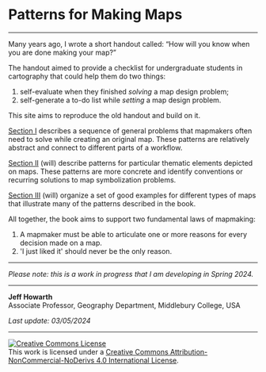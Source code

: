 # Patterns for Making Maps 

--- 

Many years ago, I wrote a short handout called: “How will you know when you are done making your map?”

The handout aimed to provide a checklist for undergraduate students in cartography that could help them do two things:    

1. self-evaluate when they finished _solving_ a map design problem;
2. self-generate a to-do list while _setting_ a map design problem. 

This site aims to reproduce the old handout and build on it. 

[Section I](general/introduction.md) describes a sequence of general problems that mapmakers often need to solve while creating an original map. These patterns are relatively abstract and connect to different parts of a workflow.        

[Section II](thematic/patterns-water.md) (will) describe patterns for particular thematic elements depicted on maps. These patterns are more concrete and identify conventions or recurring solutions to map symbolization problems.  

[Section III](examples/reference-topographic.md) (will) organize a set of good examples for different types of maps that illustrate many of the patterns described in the book. 

All together, the book aims to support two fundamental laws of mapmaking:

1. A mapmaker must be able to articulate one or more reasons for every decision made on a map.
2. 'I just liked it' should never be the only reason. 

---   

_Please note: this is a work in progress that I am developing in Spring 2024._  



---   

**Jeff Howarth**  
Associate Professor, Geography Department, Middlebury College, USA  

_Last update: 03/05/2024_

---

<a rel="license" href="http://creativecommons.org/licenses/by-nc-nd/4.0/"><img alt="Creative Commons License" style="border-width:0" src="https://i.creativecommons.org/l/by-nc-nd/4.0/88x31.png" /></a><br />This work is licensed under a <a rel="license" href="http://creativecommons.org/licenses/by-nc-nd/4.0/">Creative Commons Attribution-NonCommercial-NoDerivs 4.0 International License</a>.